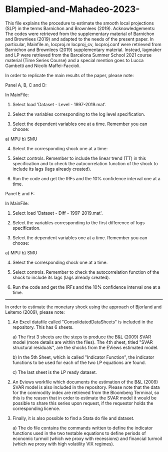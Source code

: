 # Blampied-and-Mahadeo-2023-

This file explains the procedure to estimate the smooth local projections (SLP) in the terms Barnichon and Brownlees (2019).
Acknowledgements: The codes were retrieved from the supplementary material of Barnichon and Brownlees (2019) and adapted to the needs of the present paper. 
In particular, Mainfile.m, locproj.m locproj_cv, locproj.conf were retrieved from Barnichon and Brownlees (2019) supplementary material.
Instead, lagmaker and LP were retrieved from the Barcelona Summer School 2021 course material (Time Series Course) and a special mention goes to Lucca Gambetti and Nicolò Maffei-Faccioli. 


In order to replicate the main results of the paper, please note:



Panel A, B, C and D: 

In MainFile: 

1) Select load 'Dataset - Level - 1997-2019.mat'.

2) Select the variables corresponding to the log level specification.

3) Select the dependent variables one at a time. Remember you can choose:

a) MPU
b) SMU

4) Select the corresponding shock one at a time:

5) Select controls. Remember to include the linear trend (TT) in this specification and to check the autocorrelation function of the shock to include its lags (lags already created).

6) Run the code and get the IRFs and the 10% confidence interval one at a time.


Panel E and F:

In MainFile: 

1) Select load 'Dataset - Diff - 1997-2019.mat'.

2) Select the variables corresponding to the first difference of logs specification.

3) Select the dependent variables one at a time. Remember you can choose:

a) MPU
b) SMU

4) Select the corresponding shock one at a time.

5) Select controls. Remember to check the autocorrelation function of the shock to include its lags (lags already created).

6) Run the code and get the IRFs and the 10% confidence interval one at a time.



-----------------------------------------------------------------------------------------------------------------------------

In order to estimate the monetary shock using the approach of Bjorland and Leitemo (2009), please note:


1) An Excel datafile called "ConsolidatedDataSheets" is included in the repository. This has 6 sheets. 

	a) The first 3 sheets are the steps to produce the B&L (2009) SVAR model (more details are within the files). The 4th sheet, titled "SVAR structural residuals", are the shocks from the EViews estimated model.

	b) In the 5th Sheet, which is called "Indicator Function", the indicator functions to be used for each of the two LP equations are found. 

	c) The last sheet is the LP ready dataset.

2) An Eviews workfile which documents the estimation of the B&L (2009) SVAR model is also included in the repository. Please note that the data for the commodity index are retrieved from the Bloomberg Terminal, so this is the reason that in order to estimate the SVAR model it would be possible to share this series upon request, if the requestor holds the corresponding licence.

3) Finally, it is also possible to find a Stata do file and dataset.

	a) The do file contains the commands written to define the indicator functions used in the two testable equations to define periods of economic turmoil (which we proxy with recessions) and financial turmoil (which we proxy with high volatility VIX regimes).




